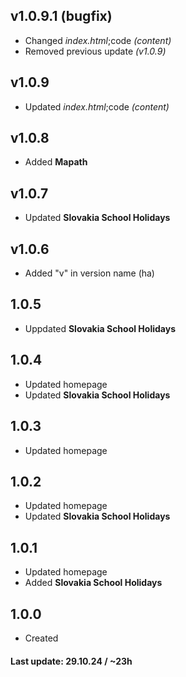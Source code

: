 ## v1.0.9.1 (bugfix)
- Changed *index.html*;code *(content)*
- Removed previous update *(v1.0.9)*

## v1.0.9
- Updated *index.html*;code *(content)*

## v1.0.8
- Added **Mapath**

## v1.0.7
- Updated **Slovakia School Holidays**

## v1.0.6
- Added "v" in version name (ha)

## 1.0.5
- Uppdated **Slovakia School Holidays**

## 1.0.4
- Updated homepage
- Updated **Slovakia School Holidays**

## 1.0.3
- Updated homepage

## 1.0.2
- Updated homepage
- Updated **Slovakia School Holidays**

## 1.0.1
- Updated homepage
- Added **Slovakia School Holidays**

## 1.0.0
- Created



#### Last update: 29.10.24 / ~23h
